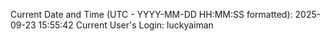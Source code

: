 Current Date and Time (UTC - YYYY-MM-DD HH:MM:SS formatted): 2025-09-23 15:55:42
Current User's Login: luckyaiman
